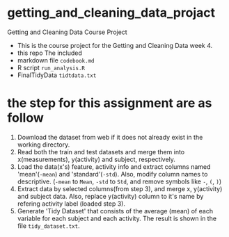 # getting_and_cleaning_data_projact
Getting and Cleaning Data Course Project

* This is the course project for the Getting and Cleaning Data week 4.
* this repo The included 
* markdown file `codebook.md` 
* R script  `run_analysis.R` 
* FinalTidyData  `tidtdata.txt` 

 # the step for this assignment are as follow
1. Download the dataset from web if it does not already exist in the working directory.
2. Read both the train and test datasets and merge them into x(measurements), y(activity) and subject, respectively.
3. Load the data(x's) feature, activity info and extract columns named 'mean'(`-mean`) and 'standard'(`-std`).
   Also, modify column names to descriptive. (`-mean` to `Mean`, `-std` to `Std`, and remove symbols like `-`, `(`, `)`)
4. Extract data by selected columns(from step 3), and merge x, y(activity) and subject data.
   Also, replace y(activity) column to it's name by refering activity label (loaded step 3).
5. Generate 'Tidy Dataset' that consists of the average (mean) of each variable for each subject and each activity.
   The result is shown in the file `tidy_dataset.txt`.
